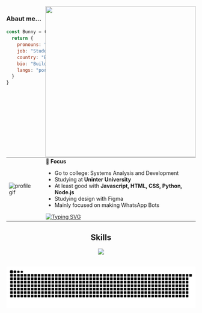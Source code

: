 <img src="https://count.getloli.com/get/@:BunnyGhost?theme=rule34" align="right" width="400" height="400">



### Abaut me...   
```js
const Bunny = () => {
  return {
    pronouns: "He" | "Him",
    job: "Student / ADM",
    country: "Brazil",
    bio: "Building, breaking, learning, and repeating 🔁",
    langs: "portuguese, english and russian"
  }
}
```

  <summary>
    <table>
      <tr>
        <td>
          <img src="https://www.icegif.com/wp-content/uploads/2023/12/icegif-224.gif" alt="profile gif" width="120">
        </td>
        <td style="padding-left: 15px; vertical-align: top;">
          <strong>🎯 Focus</strong><br>
          <ul>
            <li>Go to college: Systems Analysis and Development</li>
            <li>Studying at <strong>Uninter University</strong></li>
            <li>At least good with <strong>Javascript, HTML, CSS, Python, Node.js</strong></li>
            <li>Studying design with Figma</li>
            <li>Mainly focused on making WhatsApp Bots</li>
          </ul>
          <a href="https://git.io/typing-svg">
            <img src="https://readme-typing-svg.herokuapp.com?font=Fira+Code&pause=1000&color=3A2CF7E1&center=true&vCenter=true&width=435&lines=Fallow+me+" alt="Typing SVG">
          </a>
        </td>
      </tr>
    </table>
  </summary>



  <h2 align="center">Skills </h2>


<p align="center">
  <a href="https://skillicons.dev">
    <img src="https://skillicons.dev/icons?i=html,git,css,js,python" />
  </a>
</p>


   
  
  ##
 
<div> 
  
  ![Snake animation](https://github.com/BunnyGhost/BunnyGhost/blob/output/github-contribution-grid-snake.svg)
 
</div>
